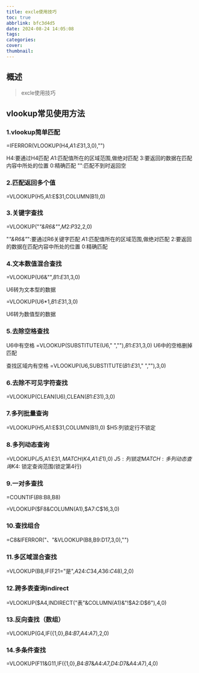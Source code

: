 ```yaml
---
title: excle使用技巧
toc: true
abbrlink: bfc3d4d5
date: 2024-08-24 14:05:08
tags:
categories:
cover:
thumbnail:
---
```


## 概述

> excle使用技巧

<!--more-->

## vlookup常见使用方法  

### 1.vlookup简单匹配

=IFERROR(VLOOKUP(H4,$A$1:$E$31,3,0),"")

H4:要通过H4匹配
$A$1:匹配值所在的区域范围,做绝对匹配
3:要返回的数据在匹配内容中所处的位置
0:精确匹配
"":匹配不到时返回空

### 2.匹配返回多个值
=VLOOKUP($H5,$A$1:$E$31,COLUMN(B1),0)

### 3.关键字查找
=VLOOKUP("*"&R6&"*",$M$2:$P$32,2,0)

"*"&R6&"*":要通过R6关键字匹配
$A$1:匹配值所在的区域范围,做绝对匹配
2:要返回的数据在匹配内容中所处的位置
0:精确匹配


### 4.文本数值混合查找

=VLOOKUP(U6&"",$B$1:$E$31,3,0)

U6转为文本型的数据

=VLOOKUP(U6*1,$B$1:$E$31,3,0)

U6转为数值型的数据


### 5.去除空格查找

U6中有空格
=VLOOKUP(SUBSTITUTE(U6," ",""),$B$1:$E$31,3,0)
U6中的空格删掉匹配

查找区域内有空格
=VLOOKUP(U6,SUBSTITUTE($B$1:$E$31," ",""),3,0)

### 6.去除不可见字符查找

=VLOOKUP(CLEAN(U6),CLEAN($B$1:$E$31),3,0)

### 7.多列批量查询

=VLOOKUP($H5,$A$1:$E$31,COLUMN(B1),0)
$H5:列锁定行不锁定

### 8.多列动态查询

=VLOOKUP($J5,$A$1:$E$31,MATCH(K$4,$A$1:$E$1),0)
$J5:列锁定
MATCH:多列动态查询 K$4: 锁定查询范围(锁定第4行)

### 9.一对多查找
=COUNTIF($B$8:B8,B8)

=VLOOKUP($F8&COLUMN(A1),$A$7:$C$16,3,0)

### 10.查找组合  
=C8&IFERROR("、"&VLOOKUP(B8,B9:D17,3,0),"")

### 11.多区域混合查找
=VLOOKUP(B8,IF(F21="是",$A$24:$C$34,$A$36:$C$48),2,0)

### 12.跨多表查询indirect
=VLOOKUP($A4,INDIRECT("表"&COLUMN(A1)&"!$A$2:$D$6"),4,0)



### 13.反向查找（数组）

=VLOOKUP(G4,IF({1,0},$B$4:$B$7,$A$4:$A$7),2,0)

### 14.多条件查找
=VLOOKUP(F11&G11,IF({1,0},$B$4:$B$7&$A$4:$A$7,$D$4:$D$7&$A$4:$A$7),4,0)

